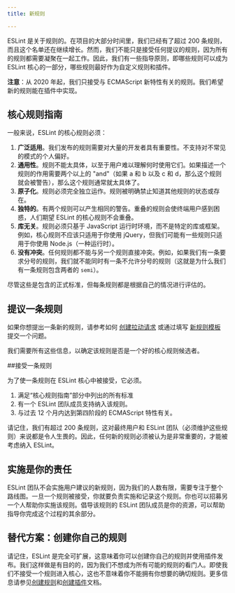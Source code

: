 ```yaml
---
title: 新规则

---
```


ESLint 是关于规则的。在项目的大部分时间里，我们已经有了超过 200 条规则，而且这个名单还在继续增长。然而，我们不能只是接受任何提议的规则，因为所有的规则都需要凝聚在一起工作。因此，我们有一些指导原则，即哪些规则可以成为 ESLint 核心的一部分，哪些规则最好作为自定义规则和插件。

**注意**：从 2020 年起，我们只接受与 ECMAScript 新特性有关的规则。我们希望新的规则能在插件中实现。

## 核心规则指南

一般来说，ESLint 的核心规则必须：

1. **广泛适用**。我们发布的规则需要对大量的开发者具有重要性。不支持对不常见的模式的个人偏好。
1. **通用性**。规则不能太具体，以至于用户难以理解何时使用它们。如果描述一个规则的作用需要两个以上的 "and"（如果 a 和 b 以及 c 和 d，那么这个规则就会被警告），那么这个规则通常就太具体了。
1. **原子化**。规则必须完全独立运作。规则被明确禁止知道其他规则的状态或存在。
1. **独特的**。有两个规则可以产生相同的警告。重叠的规则会使终端用户感到困惑，人们期望 ESLint 的核心规则不会重叠。
1. **库无关**。规则必须只基于 JavaScript 运行时环境，而不是特定的库或框架。例如，核心规则不应该只适用于你使用 jQuery，但我们可能有一些规则只适用于你使用 Node.js（一种运行时）。
1. **没有冲突**。任何规则都不能与另一个规则直接冲突。例如，如果我们有一条要求分号的规则，我们就不能同时有一条不允许分号的规则（这就是为什么我们有一条规则包含两者的 `semi`）。

尽管这些是包含的正式标准，但每条规则都是根据自己的情况进行评估的。

## 提议一条规则

如果你想提出一条新的规则，请参考如何 [创建拉动请求](pull-requests) 或通过填写 [新规则模板](https://github.com/eslint/eslint/issues/new/choose) 提交一个问题。

我们需要所有这些信息，以确定该规则是否是一个好的核心规则候选者。

##接受一条规则

为了使一条规则在 ESLint 核心中被接受，它必须。

1. 满足“核心规则指南”部分中列出的所有标准
1. 有一个 ESLint 团队成员支持纳入该规则。
1. 与过去 12 个月内达到第四阶段的 ECMAScript 特性有关。

请记住，我们有超过 200 条规则，这对最终用户和 ESLint 团队（必须维护这些规则）来说都是令人生畏的。因此，任何新的规则必须被认为是非常重要的，才能被考虑纳入 ESLint。

## 实施是你的责任

ESLint 团队不会实施用户建议的新规则，因为我们的人数有限，需要专注于整个路线图。一旦一个规则被接受，你就要负责实施和记录这个规则。你也可以招募另一个人帮助你实施该规则。倡导该规则的 ESLint 团队成员是你的资源，可以帮助指导你完成这个过程的其余部分。

## 替代方案：创建你自己的规则

请记住，ESLint 是完全可扩展，这意味着你可以创建你自己的规则并使用插件发布。我们这样做是有目的的，因为我们不想成为所有可能的规则的看门人。即使我们不接受一个规则进入核心，这也不意味着你不能拥有你想要的确切规则。更多信息请参见[创建规则](../extend/custom-rules)和[创建插件](../extend/plugins)文档。
